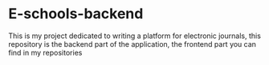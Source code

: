 # E-schools-backend
This is my project dedicated to writing a platform for electronic journals, this repository is the backend part of the application, the frontend part you can find in my repositories
